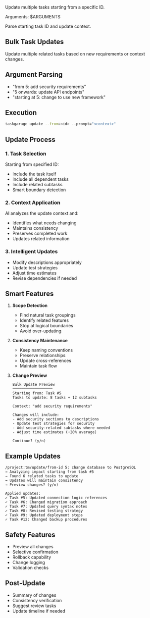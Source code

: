 Update multiple tasks starting from a specific ID.

Arguments: $ARGUMENTS

Parse starting task ID and update context.

## Bulk Task Updates

Update multiple related tasks based on new requirements or context changes.

## Argument Parsing

- "from 5: add security requirements"
- "5 onwards: update API endpoints"
- "starting at 5: change to use new framework"

## Execution

```bash
taskgarage update --from=<id> --prompt="<context>"
```

## Update Process

### 1. **Task Selection**
Starting from specified ID:
- Include the task itself
- Include all dependent tasks
- Include related subtasks
- Smart boundary detection

### 2. **Context Application**
AI analyzes the update context and:
- Identifies what needs changing
- Maintains consistency
- Preserves completed work
- Updates related information

### 3. **Intelligent Updates**
- Modify descriptions appropriately
- Update test strategies
- Adjust time estimates
- Revise dependencies if needed

## Smart Features

1. **Scope Detection**
   - Find natural task groupings
   - Identify related features
   - Stop at logical boundaries
   - Avoid over-updating

2. **Consistency Maintenance**
   - Keep naming conventions
   - Preserve relationships
   - Update cross-references
   - Maintain task flow

3. **Change Preview**
   ```
   Bulk Update Preview
   ━━━━━━━━━━━━━━━━━━
   Starting from: Task #5
   Tasks to update: 8 tasks + 12 subtasks
   
   Context: "add security requirements"
   
   Changes will include:
   - Add security sections to descriptions
   - Update test strategies for security
   - Add security-related subtasks where needed
   - Adjust time estimates (+20% average)
   
   Continue? (y/n)
   ```

## Example Updates

```
/project:tm/update/from-id 5: change database to PostgreSQL
→ Analyzing impact starting from task #5
→ Found 6 related tasks to update
→ Updates will maintain consistency
→ Preview changes? (y/n)

Applied updates:
✓ Task #5: Updated connection logic references
✓ Task #6: Changed migration approach
✓ Task #7: Updated query syntax notes
✓ Task #8: Revised testing strategy
✓ Task #9: Updated deployment steps
✓ Task #12: Changed backup procedures
```

## Safety Features

- Preview all changes
- Selective confirmation
- Rollback capability
- Change logging
- Validation checks

## Post-Update

- Summary of changes
- Consistency verification
- Suggest review tasks
- Update timeline if needed